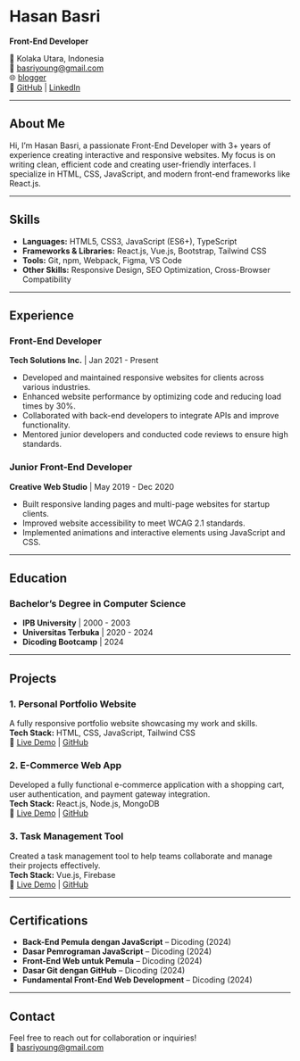 # **Hasan Basri**  
**Front-End Developer**  

📍 Kolaka Utara, Indonesia  
📧 basriyoung@gmail.com  
🌐 [blogger](https://basriyoung.blogspot.com/)  
🔗 [GitHub](https://github.com/basriyoung) | [LinkedIn](https://www.linkedin.com/in/hasan-basri-2a9347166/)  

---

## **About Me**  
Hi, I’m Hasan Basri, a passionate Front-End Developer with 3+ years of experience creating interactive and responsive websites. My focus is on writing clean, efficient code and creating user-friendly interfaces. I specialize in HTML, CSS, JavaScript, and modern front-end frameworks like React.js.

---

## **Skills**  
- **Languages:** HTML5, CSS3, JavaScript (ES6+), TypeScript  
- **Frameworks & Libraries:** React.js, Vue.js, Bootstrap, Tailwind CSS  
- **Tools:** Git, npm, Webpack, Figma, VS Code  
- **Other Skills:** Responsive Design, SEO Optimization, Cross-Browser Compatibility  

---

## **Experience**  
### **Front-End Developer**  
**Tech Solutions Inc.** | Jan 2021 - Present  
- Developed and maintained responsive websites for clients across various industries.  
- Enhanced website performance by optimizing code and reducing load times by 30%.  
- Collaborated with back-end developers to integrate APIs and improve functionality.  
- Mentored junior developers and conducted code reviews to ensure high standards.  

### **Junior Front-End Developer**  
**Creative Web Studio** | May 2019 - Dec 2020  
- Built responsive landing pages and multi-page websites for startup clients.  
- Improved website accessibility to meet WCAG 2.1 standards.  
- Implemented animations and interactive elements using JavaScript and CSS.  

---

## **Education**  
### **Bachelor’s Degree in Computer Science**  
- **IPB University** | 2000 - 2003
- **Universitas Terbuka** | 2020 - 2024  
- **Dicoding Bootcamp** | 2024 
---

## **Projects**  

### **1. Personal Portfolio Website**  
A fully responsive portfolio website showcasing my work and skills.  
**Tech Stack:** HTML, CSS, JavaScript, Tailwind CSS  
🔗 [Live Demo](https://basriyoung.blogsopt.com) | [GitHub](https://github.com/portfolio)  

### **2. E-Commerce Web App**  
Developed a fully functional e-commerce application with a shopping cart, user authentication, and payment gateway integration.  
**Tech Stack:** React.js, Node.js, MongoDB  
🔗 [Live Demo](https://google.com) | [GitHub](https://github.com/e-comerce)  

### **3. Task Management Tool**  
Created a task management tool to help teams collaborate and manage their projects effectively.  
**Tech Stack:** Vue.js, Firebase  
🔗 [Live Demo](https://tech.com) | [GitHub](https://github.com/task-manager)  

---

## **Certifications**  
- **Back-End Pemula dengan JavaScript** – Dicoding (2024)  
- **Dasar Pemrograman JavaScript** – Dicoding (2024) 
- **Front-End Web untuk Pemula** – Dicoding (2024)
- **Dasar Git dengan GitHub** – Dicoding (2024)
- **Fundamental Front-End Web Development** – Dicoding (2024)      

---

## **Contact**  
Feel free to reach out for collaboration or inquiries!  
📧 basriyoung@gmail.com  
